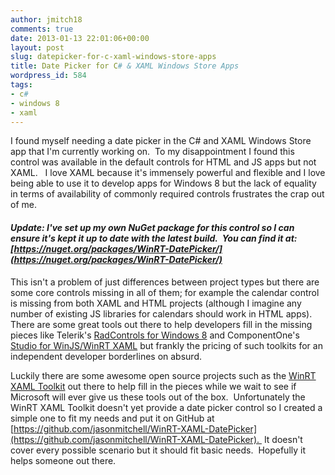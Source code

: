 ```yaml
---
author: jmitch18
comments: true
date: 2013-01-13 22:01:06+00:00
layout: post
slug: datepicker-for-c-xaml-windows-store-apps
title: Date Picker for C# & XAML Windows Store Apps
wordpress_id: 584
tags:
- c#
- windows 8
- xaml
---
```


I found myself needing a date picker in the C# and XAML Windows Store app that I'm currently working on.  To my disappointment I found this control was available in the default controls for HTML and JS apps but not XAML.   I love XAML because it's immensely powerful and flexible and I love being able to use it to develop apps for Windows 8 but the lack of equality in terms of availability of commonly required controls frustrates the crap out of me.


#### _**Update:** I've set up my own NuGet package for this control so I can ensure it's kept it up to date with the latest build.  You can find it at: [https://nuget.org/packages/WinRT-DatePicker/](https://nuget.org/packages/WinRT-DatePicker/)_


<!-- more -->

This isn't a problem of just differences between project types but there are some core controls missing in all of them; for example the calendar control is missing from both XAML and HTML projects (although I imagine any number of existing JS libraries for calendars should work in HTML apps).  There are some great tools out there to help developers fill in the missing pieces like Telerik's [RadControls for Windows 8](http://www.telerik.com/products/windows-8/overview.aspx) and ComponentOne's [Studio for WinJS/WinRT XAML](http://www.componentone.com/SuperProducts/Windows8/) but frankly the pricing of such toolkits for an independent developer borderlines on absurd.

Luckily there are some awesome open source projects such as the [WinRT XAML Toolkit](http://winrtxamltoolkit.codeplex.com/) out there to help fill in the pieces while we wait to see if Microsoft will ever give us these tools out of the box.  Unfortunately the WinRT XAML Toolkit doesn't yet provide a date picker control so I created a simple one to fit my needs and put it on GitHub at [https://github.com/jasonmitchell/WinRT-XAML-DatePicker](https://github.com/jasonmitchell/WinRT-XAML-DatePicker).  It doesn't cover every possible scenario but it should fit basic needs.  Hopefully it helps someone out there.
